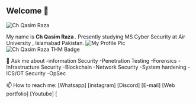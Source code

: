 ## Welcome 👋

![Ch Qasim Raza](https://github.com/user-attachments/assets/774ff942-c96e-44a1-b461-0889e38d42bc)

My name is <b>Ch Qasim Raza </b> . Presently studying MS Cyber Security at Air University , Islamabad Pakistan.
![My Profile Pic](https://tryhackme-badges.s3.amazonaws.com/skyscanner4u.png)
<img src="https://tryhackme-badges.s3.amazonaws.com/skyscanner4u.png" alt="Ch Qasim Raza THM Badge" />

💬 Ask me about 
-information Security
-Penetration Testing
-Forensics
-Infrastructure Security
-Blockchain
-Network Security
-System hardening
-ICS/OT Security
-OpSec

📫 How to reach me:
[Whatsapp]
[instagram]
[Discord]
[E-mail]
[Web portfolio]
[Youtube]
[
<!--
**skyscanner4u/skyscanner4u** is a ✨ _special_ ✨ repository because its `README.md` (this file) appears on your GitHub profile.

Here are some ideas to get you started:

- 🔭 I’m currently working on ...
- 🌱 I’m currently learning ...
- 👯 I’m looking to collaborate on ...
- 🤔 I’m looking for help with ...
- 💬 Ask me about ...
- 📫 How to reach me: ...
- 😄 Pronouns: ...
- ⚡ Fun fact: ...
-->

